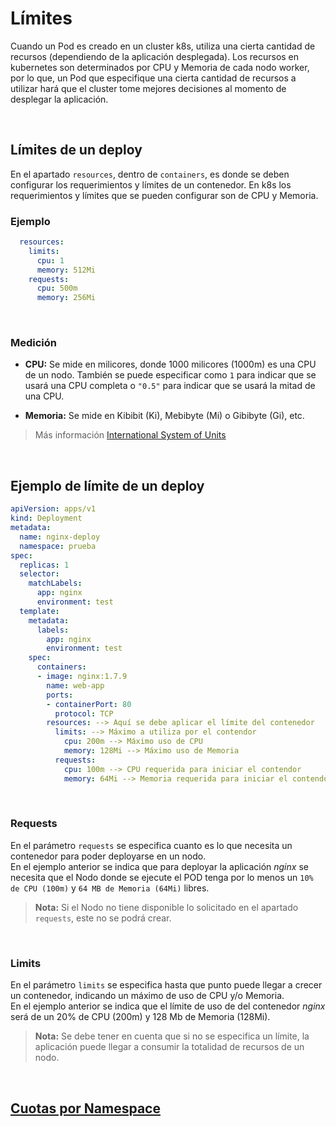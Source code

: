 # Límites 

Cuando un Pod es creado en un cluster k8s, utiliza una cierta cantidad de recursos (dependiendo de la aplicación desplegada). Los recursos en kubernetes son determinados por CPU y Memoria de cada nodo worker, por lo que, un Pod que especifique una cierta cantidad de recursos a utilizar hará que el cluster tome mejores decisiones al momento de desplegar la aplicación.

<br>

## Límites de un deploy

En el apartado `resources`, dentro de `containers`, es donde se deben configurar los requerimientos y límites de un contenedor.
En k8s los requerimientos y límites que se pueden configurar son de CPU y Memoria.

### Ejemplo

```yaml
  resources:
    limits:
      cpu: 1
      memory: 512Mi
    requests:
      cpu: 500m
      memory: 256Mi
```
<br>

### Medición

- **CPU:** Se mide en milicores, donde 1000 milicores (1000m) es una CPU de un nodo. También se puede especificar como `1` para indicar que se usará una CPU completa o `"0.5"` para indicar que se usará la mitad de una CPU.

- **Memoria:** Se mide en Kibibit (Ki), Mebibyte (Mi) o Gibibyte (Gi), etc.
>Más información [International System of Units](http://physics.nist.gov/cuu/Units/binary.html)

<br>

## Ejemplo de límite de un deploy

```yaml
apiVersion: apps/v1
kind: Deployment
metadata:
  name: nginx-deploy
  namespace: prueba
spec:
  replicas: 1
  selector:
    matchLabels:
      app: nginx
      environment: test
  template:
    metadata:
      labels:
        app: nginx
        environment: test
    spec:
      containers:
      - image: nginx:1.7.9
        name: web-app
        ports:
        - containerPort: 80
          protocol: TCP
        resources: --> Aquí se debe aplicar el límite del contenedor
          limits: --> Máximo a utiliza por el contendor
            cpu: 200m --> Máximo uso de CPU
            memory: 128Mi --> Máximo uso de Memoria
          requests:
            cpu: 100m --> CPU requerida para iniciar el contendor
            memory: 64Mi --> Memoria requerida para iniciar el contendor
```

<br>

### Requests

En el parámetro `requests` se especifica cuanto es lo que necesita un contenedor para poder deployarse en un nodo. <br>
En el ejemplo anterior se indica que para deployar la aplicación *nginx* se necesita que el Nodo donde se ejecute el POD tenga por lo menos un `10% de CPU (100m)` y `64 MB de Memoria (64Mi)` libres. <br>

>**Nota:** Si el Nodo no tiene disponible lo solicitado en el apartado `requests`, este no se podrá crear.

<br>

### Limits

En el parámetro `limits` se especifica hasta que punto puede llegar a crecer un contenedor, indicando un máximo de uso de CPU y/o Memoria.<br>
En el ejemplo anterior se indica que el límite de uso de del contenedor *nginx* será de un 20% de CPU (200m) y 128 Mb de Memoria (128Mi).

>**Nota:** Se debe tener en cuenta que si no se especifica un límite, la aplicación puede llegar a consumir la totalidad de recursos de un nodo.

<br>

## [Cuotas por Namespace](/Quotas_Namespace.md)